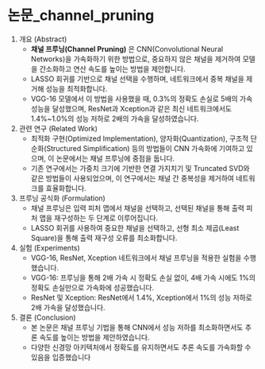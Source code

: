 # 논문_channel_pruning

1. 개요 (Abstract)
   * **채널 프루닝(Channel Pruning)** 은 CNN(Convolutional Neural Networks)을 가속화하기 위한 방법으로, 중요하지 않은 채널을 제거하여 모델을 간소화하고 연산 속도를 높이는 방법을 제안합니다.
   * LASSO 회귀를 기반으로 채널 선택을 수행하며, 네트워크에서 중복 채널을 제거해 성능을 최적화합니다.
   * VGG-16 모델에서 이 방법을 사용했을 때, 0.3%의 정확도 손실로 5배의 가속 성능을 달성했으며, ResNet과 Xception과 같은 최신 네트워크에서도 1.4%~1.0%의 성능 저하로 2배의 가속을 달성하였습니다.
2. 관련 연구 (Related Work)
   * 최적화 구현(Optimized Implementation), 양자화(Quantization), 구조적 단순화(Structured Simplification) 등의 방법들이 CNN 가속화에 기여하고 있으며, 이 논문에서는 채널 프루닝에 중점을 둡니다.
   * 기존 연구에서는 가중치 크기에 기반한 연결 가지치기 및 Truncated SVD와 같은 방법들이 사용되었으며, 이 연구에서는 채널 간 중복성을 제거하여 네트워크를 효율화합니다.
3. 프루닝 공식화 (Formulation)
   * 채널 프루닝은 입력 피처 맵에서 채널을 선택하고, 선택된 채널을 통해 출력 피처 맵을 재구성하는 두 단계로 이루어집니다.
   * LASSO 회귀를 사용하여 중요한 채널을 선택하고, 선형 최소 제곱(Least Square)을 통해 출력 재구성 오류를 최소화합니다.
4. 실험 (Experiments)
   * VGG-16, ResNet, Xception 네트워크에서 채널 프루닝을 적용한 실험을 수행했습니다.
   * VGG-16: 프루닝을 통해 2배 가속 시 정확도 손실 없이, 4배 가속 시에도 1%의 정확도 손실만으로 가속화에 성공했습니다.
   * ResNet 및 Xception: ResNet에서 1.4%, Xception에서 1%의 성능 저하로 2배 가속을 달성했습니다.
5. 결론 (Conclusion)
   * 본 논문은 채널 프루닝 기법을 통해 CNN에서 성능 저하를 최소화하면서도 추론 속도를 높이는 방법을 제안하였습니다.
   * 다양한 신경망 아키텍처에서 정확도를 유지하면서도 추론 속도를 가속화할 수 있음을 입증했습니다